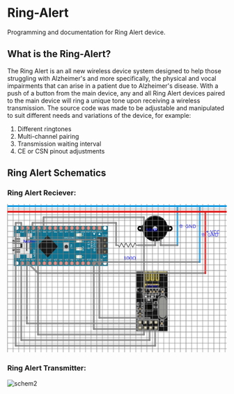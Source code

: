 # Ring-Alert
Programming and documentation for Ring Alert device.

## What is the Ring-Alert?
The Ring Alert is an all new wireless device system designed to help those struggling with Alzheimer's and more specifically,
the physical and vocal impairments that can arise in a patient due to Alzheimer's disease. With a push of a button from the main
device, any and all Ring Alert devices paired to the main device will ring a unique tone upon receiving a wireless transmission.
The source code was made to be adjustable and manipulated to suit different needs and variations of the device, for example:

1. Different ringtones
2. Multi-channel pairing
3. Transmission waiting interval
4. CE or CSN pinout adjustments

## Ring Alert Schematics
### Ring Alert Reciever:
![schem1](./Designs/schematic1.png)
### Ring Alert Transmitter:
![schem2](./Design/schematic3.png)
